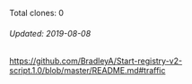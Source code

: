 Total clones: 0
###### Updated: 2019-08-08


https://github.com/BradleyA/Start-registry-v2-script.1.0/blob/master/README.md#traffic
